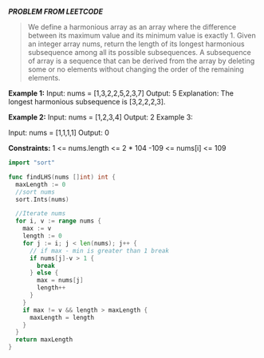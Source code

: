 **_PROBLEM FROM LEETCODE_**

> We define a harmonious array as an array where the difference between its maximum value and its minimum value is exactly 1.
> Given an integer array nums, return the length of its longest harmonious subsequence among all its possible subsequences.
> A subsequence of array is a sequence that can be derived from the array by deleting some or no elements without changing the order of the remaining elements.

**Example 1:**
Input: nums = [1,3,2,2,5,2,3,7]
Output: 5
Explanation: The longest harmonious subsequence is [3,2,2,2,3].

**Example 2:**
Input: nums = [1,2,3,4]
Output: 2
Example 3:

Input: nums = [1,1,1,1]
Output: 0

**Constraints:**
1 <= nums.length <= 2 \* 104
-109 <= nums[i] <= 109

```go
import "sort"

func findLHS(nums []int) int {
  maxLength := 0
  //sort nums
  sort.Ints(nums)

  //Iterate nums
  for i, v := range nums {
    max := v
    length := 0
    for j := i; j < len(nums); j++ {
      // if max - min is greater than 1 break
      if nums[j]-v > 1 {
        break
      } else {
        max = nums[j]
        length++
      }
    }
    if max != v && length > maxLength {
      maxLength = length
    }
  }
  return maxLength
}
```
